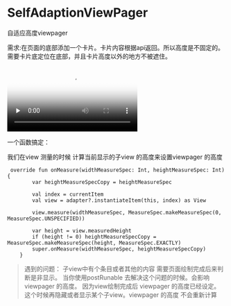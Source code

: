 # SelfAdaptionViewPager
自适应高度viewpager

需求:在页面的底部添加一个卡片。卡片内容根据api返回。所以高度是不固定的。需要卡片底定位在底部，并且卡片高度以外的地方不被遮住。

<video id="video" controls="" preload="none" poster="https://github.com/CarreyTsai/SelfAdaptionViewPager/blob/master/imgs/self-adaption_height.mp4">
      <source id="mp4" src="https://github.com/CarreyTsai/SelfAdaptionViewPager/blob/master/imgs/self-adaption_height.mp4" type="video/mp4">
      </video>


一个函数搞定：

 我们在view 测量的时候 计算当前显示的子view 的高度来设置viewpager 的高度

```
 override fun onMeasure(widthMeasureSpec: Int, heightMeasureSpec: Int) {
        var heightMeasureSpecCopy = heightMeasureSpec

        val index = currentItem
        val view = adapter?.instantiateItem(this, index) as View

        view.measure(widthMeasureSpec, MeasureSpec.makeMeasureSpec(0, MeasureSpec.UNSPECIFIED))

        var height = view.measuredHeight
        if (height != 0) heightMeasureSpecCopy = MeasureSpec.makeMeasureSpec(height, MeasureSpec.EXACTLY)
        super.onMeasure(widthMeasureSpec, heightMeasureSpecCopy)
    }
```

>遇到的问题： 子view中有个条目或者其他的内容 需要页面绘制完成后来判断是非显示。 当你使用postRunable 去解决这个问题的时候。会影响 viewpager 的高度。 因为view绘制完成后 viewpager 的高度已经设定。 这个时候再隐藏或者显示某个子view。viewpager 的高度 不会重新计算